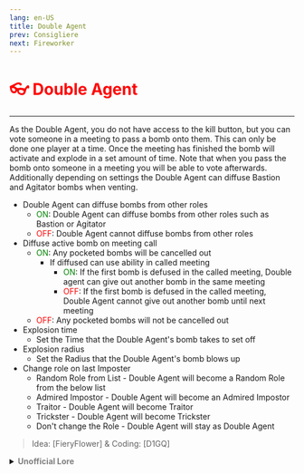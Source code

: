 ```yaml
---
lang: en-US
title: Double Agent
prev: Consigliere
next: Fireworker
---
```


# <font color="red">👓 <b>Double Agent</b></font> <Badge text="Support" type="tip" vertical="middle"/>
---

As the Double Agent, you do not have access to the kill button, but you can vote someone in a meeting to pass a bomb onto them. This can only be done one player at a time. Once the meeting has finished the bomb will activate and explode in a set amount of time.
Note that when you pass the bomb onto someone in a meeting you will be able to vote afterwards.
Additionally depending on settings the Double Agent can diffuse Bastion and Agitator bombs when venting.

* Double Agent can diffuse bombs from other roles
  * <font color=green>ON</font>: Double Agent can diffuse bombs from other roles such as Bastion or Agitator
  * <font color=red>OFF</font>: Double Agent cannot diffuse bombs from other roles
* Diffuse active bomb on meeting call
  * <font color=green>ON</font>: Any pocketed bombs will be cancelled out
    * If diffused can use ability in called meeting
      * <font color=green>ON</font>: If the first bomb is defused in the called meeting, Double agent can give out another bomb in the same meeting
      * <font color=red>OFF</font>:  If the first bomb is defused in the called meeting, Double Agent cannot give out another bomb until next meeting
  * <font color=red>OFF</font>: Any pocketed bombs will not be cancelled out
* Explosion time
  * Set the Time that the Double Agent's bomb takes to set off
* Explosion radius
  * Set the Radius that the Double Agent's bomb blows up
* Change role on last Imposter
  * Random Role from List - Double Agent will become a Random Role from the below list
  * Admired Impostor - Double Agent will become an Admired Impostor
  * Traitor - Double Agent will become Traitor
  * Trickster - Double Agent will become Trickster
  * Don't change the Role - Double Agent will stay as Double Agent

> Idea: [FieryFlower] & Coding: [D1GQ]

<details>
<summary><b><font color=gray>Unofficial Lore</font></b></summary>

Placeholder: This role is a ROLE OH EM GOSH
> Submitted by: Member
</details>